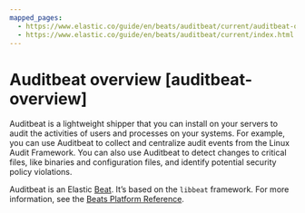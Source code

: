 ```yaml
---
mapped_pages:
  - https://www.elastic.co/guide/en/beats/auditbeat/current/auditbeat-overview.html
  - https://www.elastic.co/guide/en/beats/auditbeat/current/index.html
---
```


# Auditbeat overview [auditbeat-overview]

Auditbeat is a lightweight shipper that you can install on your servers to audit the activities of users and processes on your systems. For example, you can use Auditbeat to collect and centralize audit events from the Linux Audit Framework. You can also use Auditbeat to detect changes to critical files, like binaries and configuration files, and identify potential security policy violations.

Auditbeat is an Elastic [Beat](https://www.elastic.co/beats). It’s based on the `libbeat` framework. For more information, see the [Beats Platform Reference](/reference/index.md).

